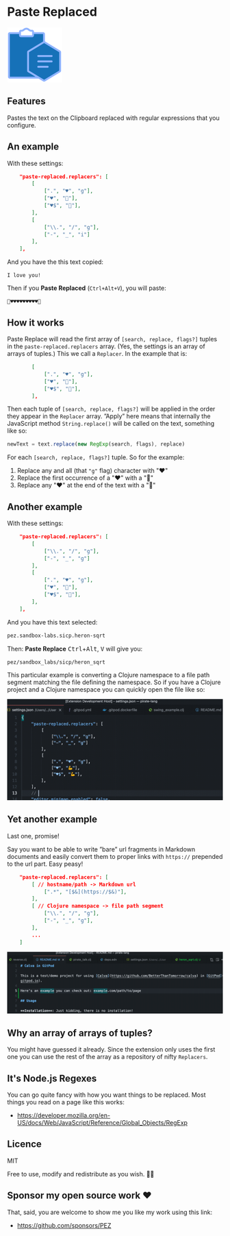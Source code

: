 # Paste Replaced

![Paste Replaced Icon](assets/paste-replaced-icon-128x128.png)

## Features

Pastes the text on the Clipboard replaced with regular expressions that you configure. 

## An example

With these settings:

```json
    "paste-replaced.replacers": [
        [
            [".", "♥️", "g"],
            ["♥️", "💪"],    
            ["♥️$", "💪"],
        ],
        [
            ["\\.", "/", "g"],
            ["-", "_", "i"]    
        ],
    ],
```

And you have the this text copied:

```
I love you!
```

Then if you **Paste Replaced** (`Ctrl+Alt+V`), you will paste:

```
💪♥️♥️♥️♥️♥️♥️♥️♥️♥️💪
```

## How it works

Paste Replace will read the first array of `[search, replace, flags?]` tuples in the `paste-replaced.replacers` array. (Yes, the settings is an array of arrays of tuples.) This we call a `Replacer`. In the example that is:

```json
        [
            [".", "♥️", "g"],
            ["♥️", "💪"],    
            ["♥️$", "💪"],
        ],
```

Then each tuple of `[search, replace, flags?]` will be applied in the order they appear in the `Replacer` array. ”Apply” here means that internally the JavaScript method `String.replace()` will be called on the text, something like so:

```javascript
newText = text.replace(new RegExp(search, flags), replace)
```

For each `[search, replace, flags?]` tuple. So for the example:

1. Replace any and all (that `"g"` flag) character with "♥️"
1. Replace the first occurrence of a "♥️" with a "💪"
1. Replace any "♥️" at the end of the text with a "💪"

## Another example

With these settings:

```json
    "paste-replaced.replacers": [
        [
            ["\\.", "/", "g"],
            ["-", "_", "g"]    
        ],
        [
            [".", "♥️", "g"],
            ["♥️", "💪"],    
            ["♥️$", "💪"],
        ],
    ],
```

And you have this text selected:

```clojure
pez.sandbox-labs.sicp.heron-sqrt
```

Then: **Paste Replace** <kbd>Ctrl</kbd>+<kbd>Alt</kbd>, <kbd>V</kbd> will give you:

```
pez/sandbox_labs/sicp/heron_sqrt
```

This particular example is converting a Clojure namespace to a file path segment matching the file defining the namespace. So if you have a Clojure project and a Clojure namespace you can quickly open the file like so:

![Paste Clojure NS as Path](assets/paste-clojure-ns-replaced.gif)

## Yet another example

Last one, promise!

Say you want to be able to write ”bare” url fragments in Markdown documents and easily convert them to proper links with `https://` prepended to the url part. Easy peasy!

```json
    "paste-replaced.replacers": [
        [ // hostname/path -> Markdown url
            [".*", "[$&](https://$&)"],
        ],
        [ // Clojure namespace -> file path segment
            ["\\.", "/", "g"],
            ["-", "_", "g"],
        ],
        ...
    ]
```

![Paste Bare URL as Markdown Link](assets/paste-markdown-url-replaced.gif)

## Why an array of arrays of tuples?

You might have guessed it already. Since the extension only uses the first one you can use the rest of the array as a repository of nifty `Replacers`.

## It's Node.js Regexes

You can go quite fancy with how you want things to be replaced. Most things you read on a page like this works:

* https://developer.mozilla.org/en-US/docs/Web/JavaScript/Reference/Global_Objects/RegExp

## Licence

MIT

Free to use, modify and redistribute as you wish. 🍻🗽

## Sponsor my open source work ♥️

That, said, you are welcome to show me you like my work using this link:

* https://github.com/sponsors/PEZ 